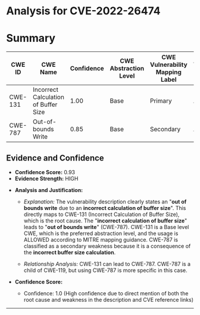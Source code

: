 # Analysis for CVE-2022-26474

# Summary
| CWE ID | CWE Name | Confidence | CWE Abstraction Level | CWE Vulnerability Mapping Label | CWE-Vulnerability Mapping Notes |
|---|---|---|---|---|---|
| CWE-131 | Incorrect Calculation of Buffer Size | 1.00 | Base | Primary | Allowed |
| CWE-787 | Out-of-bounds Write | 0.85 | Base | Secondary | Allowed |

## Evidence and Confidence

*   **Confidence Score:** 0.93
*   **Evidence Strength:** HIGH

- **Analysis and Justification:**  
  - *Explanation:* The vulnerability description clearly states an "**out of bounds write** due to an **incorrect calculation of buffer size**". This directly maps to CWE-131 (Incorrect Calculation of Buffer Size), which is the root cause. The "**incorrect calculation of buffer size**" leads to "**out of bounds write**" (CWE-787). CWE-131 is a Base level CWE, which is the preferred abstraction level, and the usage is ALLOWED according to MITRE mapping guidance. CWE-787 is classified as a secondary weakness because it is a consequence of the **incorrect buffer size calculation**.
  
  - *Relationship Analysis:* CWE-131 can lead to CWE-787. CWE-787 is a child of CWE-119, but using CWE-787 is more specific in this case.

- **Confidence Score:**  
  - Confidence: 1.0 (High confidence due to direct mention of both the root cause and weakness in the description and CVE reference links)

---